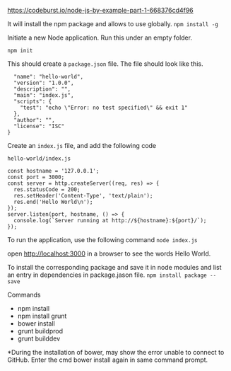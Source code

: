 
https://codeburst.io/node-js-by-example-part-1-668376cd4f96

It will install the npm package and allows to use globally.
`npm install -g`

Initiate a new Node application. Run this under an empty folder. 

`npm init`

This should create a `package.json` file. The file should look like this.

```{
  "name": "hello-world",
  "version": "1.0.0",
  "description": "",
  "main": "index.js",
  "scripts": {
    "test": "echo \"Error: no test specified\" && exit 1"
  },
  "author": "",
  "license": "ISC"
}
```

Create an `index.js` file, and add the following code

`hello-world/index.js`

```const http = require('http');
const hostname = '127.0.0.1';
const port = 3000;
const server = http.createServer((req, res) => {
  res.statusCode = 200;
  res.setHeader('Content-Type', 'text/plain');
  res.end('Hello World\n');
});
server.listen(port, hostname, () => {
  console.log(`Server running at http://${hostname}:${port}/`);
});
```

To run the application, use the following command
`node index.js`

open [http://localhost:3000](http://localhost:3000) in a browser to see the words Hello World.

To install the corresponding package and save it in node modules and list an entry in dependencies in package.jason file.
`npm install package -- save`




















Commands
* npm install
* npm install grunt
* bower install
* grunt buildprod
* grunt builddev

*During the installation of bower, may show the error unable to connect to GitHub. Enter the cmd bower install again in same command prompt.

